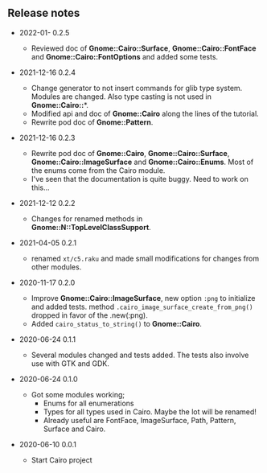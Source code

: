 ## Release notes
* 2022-01- 0.2.5
  * Reviewed doc of **Gnome::Cairo::Surface**, **Gnome::Cairo::FontFace** and **Gnome::Cairo::FontOptions** and added some tests.

* 2021-12-16 0.2.4
  * Change generator to not insert commands for glib type system. Modules are changed. Also type casting is not used in **Gnome::Cairo::**\*.
  * Modified api and doc of **Gnome::Cairo** along the lines of the tutorial.
  * Rewrite pod doc of **Gnome::Pattern**.

<!--
  * **Gnome::Cairo::Path** is deprecated because the structure `cairo_path_t` is enough to work with. Furthermore there are no specific native functions to manipulate paths. These are all done in **Gnome::Cairo::Cairo**.
-->

* 2021-12-16 0.2.3
  * Rewrite pod doc of **Gnome::Cairo**, **Gnome::Cairo::Surface**, **Gnome::Cairo::ImageSurface** and **Gnome::Cairo::Enums**. Most of the enums come from the Cairo module.
  * I've seen that the documentation is quite buggy. Need to work on this…

* 2021-12-12 0.2.2
  * Changes for renamed methods in **Gnome::N::TopLevelClassSupport**.

* 2021-04-05 0.2.1
  * renamed `xt/c5.raku` and made small modifications for changes from other modules.

* 2020-11-17 0.2.0
  * Improve **Gnome::Cairo::ImageSurface**, new option `:png` to initialize and added tests. method `.cairo_image_surface_create_from_png()` dropped in favor of the .new(:png).
  * Added `cairo_status_to_string()` to **Gnome::Cairo**.

* 2020-06-24 0.1.1
  * Several modules changed and tests added. The tests also involve use with GTK and GDK.

* 2020-06-24 0.1.0
  * Got some modules working;
    * Enums for all enumerations
    * Types for all types used in Cairo. Maybe the lot will be renamed!
    * Already useful are FontFace, ImageSurface, Path, Pattern, Surface and Cairo.

* 2020-06-10 0.0.1
  * Start Cairo project
